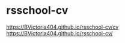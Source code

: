 # rsschool-cv
https://BVictoria404.github.io/rsschool-cv/cv
https://BVictoria404.github.io/rsschool-cv/
